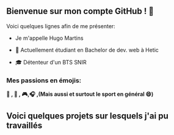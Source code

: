 ## Bienvenue sur mon compte GitHub ! 👋

Voici quelques lignes afin de me présenter:

  - Je m'appelle Hugo Martins
  
  - :school: Actuellement étudiant en Bachelor de dev. web à Hetic
    
  - :mortar_board: Détenteur d'un BTS SNIR
  
  
  ### Mes passions en émojis:

  **:bicyclist: , :car: , :video_game:,:headphones: ,(Mais aussi et surtout le sport en général 😄)**


  
## Voici quelques projets sur lesquels j'ai pu travaillés

  

